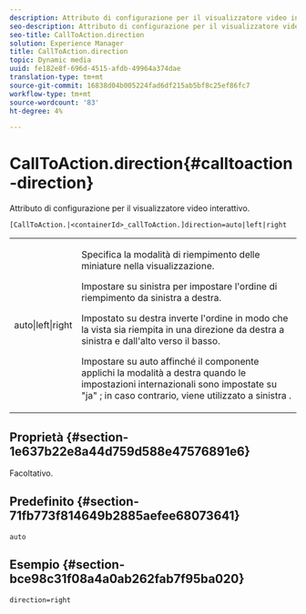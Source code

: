 ```yaml
---
description: Attributo di configurazione per il visualizzatore video interattivo.
seo-description: Attributo di configurazione per il visualizzatore video interattivo.
seo-title: CallToAction.direction
solution: Experience Manager
title: CallToAction.direction
topic: Dynamic media
uuid: fe182e8f-696d-4515-afdb-49964a374dae
translation-type: tm+mt
source-git-commit: 16838d04b005224fad6df215ab5bf8c25ef86fc7
workflow-type: tm+mt
source-wordcount: '83'
ht-degree: 4%

---
```



# CallToAction.direction{#calltoaction-direction}

Attributo di configurazione per il visualizzatore video interattivo.

`[CallToAction.|<containerId>_callToAction.]direction=auto|left|right`

<table id="table_441553CD34C94A58A9D7CBF772DEDDB6"> 
 <tbody> 
  <tr> 
   <td colname="col1"> <p> <span class="codeph"> auto|left|right  </span> </p> </td> 
   <td colname="col2"> <p> Specifica la modalità di riempimento delle miniature nella visualizzazione. </p> <p>Impostare su <span class="codeph"> sinistra </span> per impostare l'ordine di riempimento da sinistra a destra. </p> <p>Impostato su <span class="codeph"> destra </span> inverte l'ordine in modo che la vista sia riempita in una direzione da destra a sinistra e dall'alto verso il basso. </p> <p>Impostare su <span class="codeph"> auto </span> affinché il componente applichi la modalità a destra quando le impostazioni internazionali sono impostate su <span class="codeph"> "ja" </span>; in caso contrario, viene utilizzato <span class="codeph"> a sinistra </span>. </p> </td> 
  </tr> 
 </tbody> 
</table>

## Proprietà {#section-1e637b22e8a44d759d588e47576891e6}

Facoltativo.

## Predefinito {#section-71fb773f814649b2885aefee68073641}

`auto`

## Esempio {#section-bce98c31f08a4a0ab262fab7f95ba020}

```
direction=right
```

